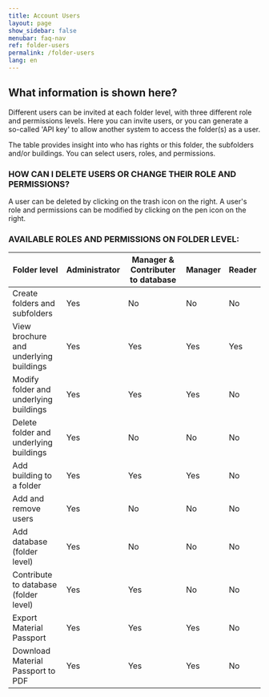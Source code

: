 ```yaml
---
title: Account Users
layout: page
show_sidebar: false
menubar: faq-nav
ref: folder-users
permalink: /folder-users
lang: en
---
```


## What information is shown here?
Different users can be invited at each folder level, with three different role and permissions levels. Here you can invite users, or you can generate a so-called 'API key' to allow another system to access the folder(s) as a user.

The table provides insight into who has rights or this folder, the subfolders and/or buildings. You can select users, roles, and permissions.

### HOW CAN I DELETE USERS OR CHANGE THEIR ROLE AND PERMISSIONS?
A user can be deleted by clicking on the trash icon on the right. A user's role and permissions can be modified by clicking on the pen icon on the right.


### AVAILABLE ROLES AND PERMISSIONS ON FOLDER LEVEL:

|Folder level                                | Administrator| Manager & Contributer to database | Manager |Reader|
|--------------------------------------------|--------------|-----------------------------------|---------|------|
|Create folders and subfolders               | Yes          | No                                | No      | No   |
|View brochure and underlying buildings      | Yes          | Yes                               | Yes     | Yes  |
|Modify folder and underlying buildings      | Yes          | Yes                               | Yes     | No   |
|Delete folder and underlying buildings      | Yes          | No                                | No      | No   |
|Add building to a folder                    | Yes          | Yes                               | Yes     | No   |
|Add and remove users                        | Yes          | No                                | No      | No   |
|Add database (folder level)                 | Yes          | No                                | No      | No   |
|Contribute to database (folder level)       | Yes          | Yes                               | No      | No   |
|Export Material Passport                    | Yes          | Yes                               | Yes     | No   |
|Download Material Passport to PDF           | Yes          | Yes                               | Yes     | No   |

